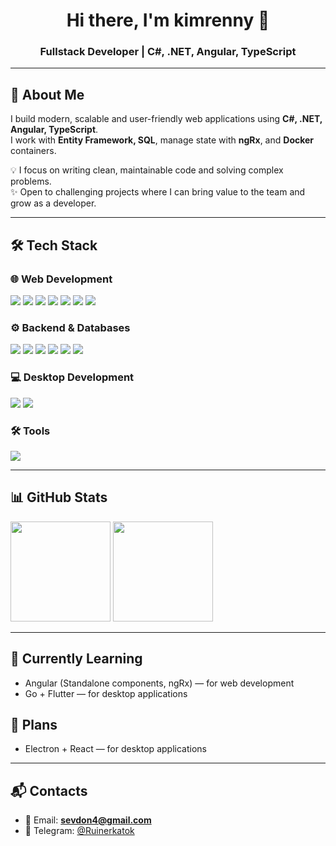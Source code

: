 <h1 align="center">Hi there, I'm kimrenny 👋</h1>
<h3 align="center">Fullstack Developer | C#, .NET, Angular, TypeScript</h3>

---

## 🚀 About Me
I build modern, scalable and user-friendly web applications using **C#, .NET, Angular, TypeScript**.  
I work with **Entity Framework, SQL**, manage state with **ngRx**, and **Docker** containers.  

💡 I focus on writing clean, maintainable code and solving complex problems.  
✨ Open to challenging projects where I can bring value to the team and grow as a developer.

---
## 🛠️ Tech Stack

### 🌐 Web Development
<p>
  <img src="https://img.shields.io/badge/Angular-DD0031?style=for-the-badge&logo=angular&logoColor=white"/>
  <img src="https://img.shields.io/badge/TypeScript-3178C6?style=for-the-badge&logo=typescript&logoColor=white"/>
  <img src="https://img.shields.io/badge/JavaScript-F7DF1E?style=for-the-badge&logo=javascript&logoColor=black"/>
  <img src="https://img.shields.io/badge/HTML5-E34F26?style=for-the-badge&logo=html5&logoColor=white"/>
  <img src="https://img.shields.io/badge/CSS3-1572B6?style=for-the-badge&logo=css3&logoColor=white"/>
  <img src="https://img.shields.io/badge/SCSS-CC6699?style=for-the-badge&logo=sass&logoColor=white"/>
  <img src="https://img.shields.io/badge/ngRx-BA2BD2?style=for-the-badge&logo=reactivex&logoColor=white"/>
</p>

### ⚙️ Backend & Databases
<p>
  <img src="https://img.shields.io/badge/C%23-239120?style=for-the-badge&logo=c-sharp&logoColor=white"/>
  <img src="https://img.shields.io/badge/.NET-512BD4?style=for-the-badge&logo=dotnet&logoColor=white"/>
  <img src="https://img.shields.io/badge/Go-00ADD8?style=for-the-badge&logo=go&logoColor=white"/>
  <img src="https://img.shields.io/badge/Entity_Framework-512BD4?style=for-the-badge&logo=dotnet&logoColor=white"/>
  <img src="https://img.shields.io/badge/SQL-003B57?style=for-the-badge&logo=postgresql&logoColor=white"/>
  <img src="https://img.shields.io/badge/Docker-2496ED?style=for-the-badge&logo=docker&logoColor=white"/>
</p>

### 💻 Desktop Development
<p>
  <img src="https://img.shields.io/badge/Flutter-02569B?style=for-the-badge&logo=flutter&logoColor=white"/>
  <img src="https://img.shields.io/badge/Dart-0175C2?style=for-the-badge&logo=dart&logoColor=white"/>
</p>

### 🛠️ Tools
<p>
  <img src="https://img.shields.io/badge/Git-F05032?style=for-the-badge&logo=git&logoColor=white"/>
</p>

---

## 📊 GitHub Stats
<p>
  <img height="160" src="https://github-readme-stats.vercel.app/api?username=kimrenny&show_icons=true&theme=tokyonight&count_private=true"/>
  <img height="160" src="https://github-readme-stats.vercel.app/api/top-langs/?username=kimrenny&layout=compact&theme=tokyonight"/>
</p>

---

## 🌱 Currently Learning
- Angular (Standalone components, ngRx) — for web development  
- Go + Flutter — for desktop applications  

## 🔮 Plans
- Electron + React — for desktop applications  

---

## 📬 Contacts
- 📧 Email: **sevdon4@gmail.com**  
- 💬 Telegram: [@Ruinerkatok](https://t.me/Ruinerkatok)
